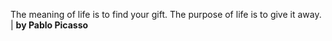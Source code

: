 The meaning of life is to find your gift. The purpose of life is to give it away. | **by Pablo Picasso**